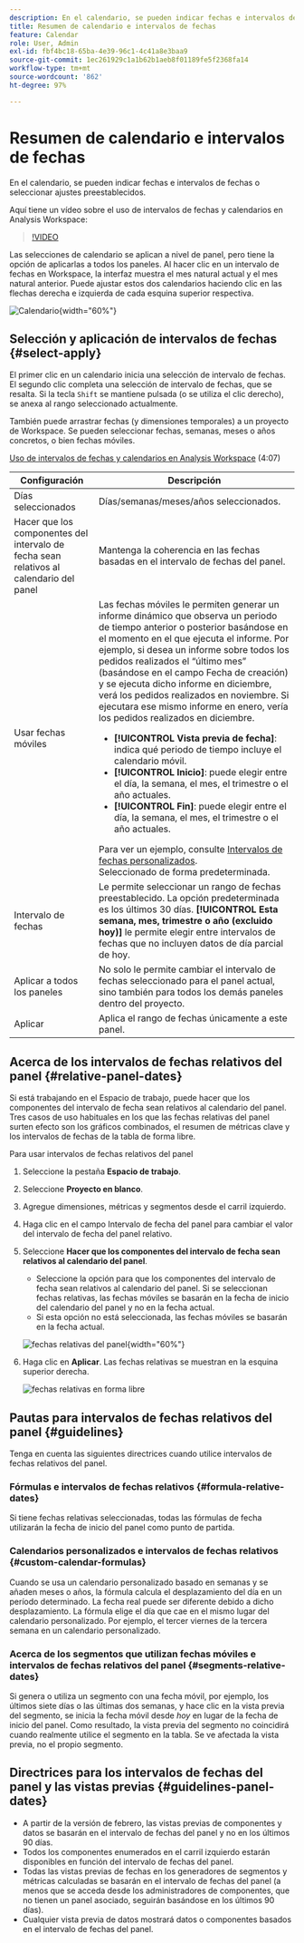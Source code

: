 ```yaml
---
description: En el calendario, se pueden indicar fechas e intervalos de fechas o seleccionar ajustes preestablecidos.
title: Resumen de calendario e intervalos de fechas
feature: Calendar
role: User, Admin
exl-id: fbf4bc18-65ba-4e39-96c1-4c41a8e3baa9
source-git-commit: 1ec261929c1a1b62b1aeb8f01189fe5f2368fa14
workflow-type: tm+mt
source-wordcount: '862'
ht-degree: 97%

---
```


# Resumen de calendario e intervalos de fechas

En el calendario, se pueden indicar fechas e intervalos de fechas o seleccionar ajustes preestablecidos.

Aquí tiene un vídeo sobre el uso de intervalos de fechas y calendarios en Analysis Workspace:

>[!VIDEO](https://video.tv.adobe.com/v/23973/?quality=12)

Las selecciones de calendario se aplican a nivel de panel, pero tiene la opción de aplicarlas a todos los paneles. Al hacer clic en un intervalo de fechas en Workspace, la interfaz muestra el mes natural actual y el mes natural anterior. Puede ajustar estos dos calendarios haciendo clic en las flechas derecha e izquierda de cada esquina superior respectiva.

![Calendario](assets/aw_calendar2.png){width="60%"}

## Selección y aplicación de intervalos de fechas {#select-apply}

El primer clic en un calendario inicia una selección de intervalo de fechas. El segundo clic completa una selección de intervalo de fechas, que se resalta. Si la tecla `Shift` se mantiene pulsada (o se utiliza el clic derecho), se anexa al rango seleccionado actualmente.

También puede arrastrar fechas (y dimensiones temporales) a un proyecto de Workspace. Se pueden seleccionar fechas, semanas, meses o años concretos, o bien fechas móviles.

[Uso de intervalos de fechas y calendarios en Analysis Workspace](https://experienceleague.adobe.com/docs/analytics-learn/tutorials/analysis-workspace/calendar-and-date-ranges/using-dates-in-analysis-workspace.html?lang=es) (4:07)

| Configuración | Descripción |
|--- |--- |
| Días seleccionados | Días/semanas/meses/años seleccionados. |
| Hacer que los componentes del intervalo de fecha sean relativos al calendario del panel | Mantenga la coherencia en las fechas basadas en el intervalo de fechas del panel. |
| Usar fechas móviles | Las fechas móviles le permiten generar un informe dinámico que observa un periodo de tiempo anterior o posterior basándose en el momento en el que ejecuta el informe. Por ejemplo, si desea un informe sobre todos los pedidos realizados el “último mes” (basándose en el campo Fecha de creación) y se ejecuta dicho informe en diciembre, verá los pedidos realizados en noviembre. Si ejecutara ese mismo informe en enero, vería los pedidos realizados en diciembre.<ul><li>**[!UICONTROL Vista previa de fecha]**: indica qué periodo de tiempo incluye el calendario móvil.</li><li>**[!UICONTROL Inicio]**: puede elegir entre el día, la semana, el mes, el trimestre o el año actuales.</li><li>**[!UICONTROL Fin]**: puede elegir entre el día, la semana, el mes, el trimestre o el año actuales.</li></ul>Para ver un ejemplo, consulte [Intervalos de fechas personalizados](/help/analyze/analysis-workspace/components/calendar-date-ranges/custom-date-ranges.md). <br>Seleccionado de forma predeterminada. |
| Intervalo de fechas | Le permite seleccionar un rango de fechas preestablecido. La opción predeterminada es los últimos 30 días. **[!UICONTROL Esta semana, mes, trimestre o año (excluido hoy)]** le permite elegir entre intervalos de fechas que no incluyen datos de día parcial de hoy. |
| Aplicar a todos los paneles | No solo le permite cambiar el intervalo de fechas seleccionado para el panel actual, sino también para todos los demás paneles dentro del proyecto. |
| Aplicar | Aplica el rango de fechas únicamente a este panel. |

## Acerca de los intervalos de fechas relativos del panel {#relative-panel-dates}

Si está trabajando en el Espacio de trabajo, puede hacer que los componentes del intervalo de fecha sean relativos al calendario del panel.
Tres casos de uso habituales en los que las fechas relativas del panel surten efecto son los gráficos combinados, el resumen de métricas clave y los intervalos de fechas de la tabla de forma libre.

Para usar intervalos de fechas relativos del panel

1. Seleccione la pestaña **Espacio de trabajo**.
1. Seleccione **Proyecto en blanco**.
1. Agregue dimensiones, métricas y segmentos desde el carril izquierdo.
1. Haga clic en el campo Intervalo de fecha del panel para cambiar el valor del intervalo de fecha del panel relativo.
1. Seleccione **Hacer que los componentes del intervalo de fecha sean relativos al calendario del panel**.
   * Seleccione la opción para que los componentes del intervalo de fecha sean relativos al calendario del panel.
Si se seleccionan fechas relativas, las fechas móviles se basarán en la fecha de inicio del calendario del panel y no en la fecha actual.
   * Si esta opción no está seleccionada, las fechas móviles se basarán en la fecha actual.

   ![fechas relativas del panel](assets/relative-date-selected.png){width="60%"}

1. Haga clic en **Aplicar**.
Las fechas relativas se muestran en la esquina superior derecha.

   ![fechas relativas en forma libre ](assets/relative-date-range1.png)

## Pautas para intervalos de fechas relativos del panel {#guidelines}

Tenga en cuenta las siguientes directrices cuando utilice intervalos de fechas relativos del panel.

### Fórmulas e intervalos de fechas relativos {#formula-relative-dates}

Si tiene fechas relativas seleccionadas, todas las fórmulas de fecha utilizarán la fecha de inicio del panel como punto de partida.

### Calendarios personalizados e intervalos de fechas relativos {#custom-calendar-formulas}

Cuando se usa un calendario personalizado basado en semanas y se añaden meses o años, la fórmula calcula el desplazamiento del día en un período determinado. La fecha real puede ser diferente debido a dicho desplazamiento. La fórmula elige el día que cae en el mismo lugar del calendario personalizado. Por ejemplo, el tercer viernes de la tercera semana en un calendario personalizado.

### Acerca de los segmentos que utilizan fechas móviles e intervalos de fechas relativos del panel {#segments-relative-dates}

Si genera o utiliza un segmento con una fecha móvil, por ejemplo, los últimos siete días o las últimas dos semanas, y hace clic en la vista previa del segmento, se inicia la fecha móvil desde *hoy* en lugar de la fecha de inicio del panel. Como resultado, la vista previa del segmento no coincidirá cuando realmente utilice el segmento en la tabla. Se ve afectada la vista previa, no el propio segmento.

## Directrices para los intervalos de fechas del panel y las vistas previas {#guidelines-panel-dates}

* A partir de la versión de febrero, las vistas previas de componentes y datos se basarán en el intervalo de fechas del panel y no en los últimos 90 días.
* Todos los componentes enumerados en el carril izquierdo estarán disponibles en función del intervalo de fechas del panel.
* Todas las vistas previas de fechas en los generadores de segmentos y métricas calculadas se basarán en el intervalo de fechas del panel (a menos que se acceda desde los administradores de componentes, que no tienen un panel asociado, seguirán basándose en los últimos 90 días).
* Cualquier vista previa de datos mostrará datos o componentes basados en el intervalo de fechas del panel.